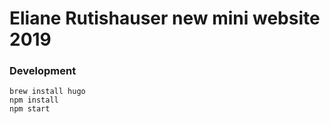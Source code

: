 # Eliane Rutishauser new mini website 2019

### Development

    brew install hugo
    npm install 
    npm start
